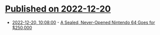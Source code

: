 # [Published on 2022-12-20](index.md)

* [2022-12-20, 10:08:00](https://soylentnews.org/article.pl?sid=22/12/19/154244&from=rss) - [A Sealed, Never-Opened Nintendo 64 Goes for $250,000](https://soylentnews.org/article.pl?sid=22/12/19/154244&from=rss)
